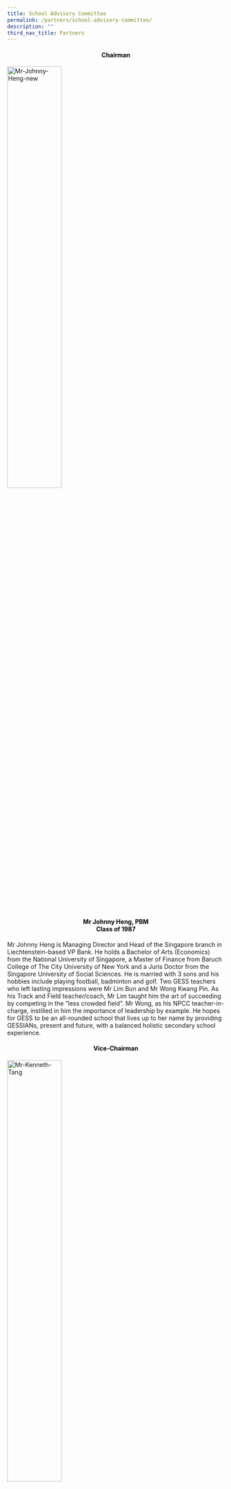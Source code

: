 ```yaml
---
title: School Advisory Committee
permalink: /partners/school-advisory-committee/
description: ""
third_nav_title: Partners
---
```

<h4 style="color:black" align="center">Chairman</h4>
<style>  
img {  
  display: block;  
  margin-left: auto;  
  margin-right: auto;  
}  
</style>  
<body><img src="/images/Mr-Johnny-Heng-new.jpeg" alt="Mr-Johnny-Heng-new" style="width:50%;">  
  
</body>

<h4 style="color:black" align="center">Mr Johnny Heng, PBM<br>Class of 1987</h4>

Mr Johnny Heng is Managing Director and Head of the Singapore branch in Liechtenstein-based VP Bank. He holds a Bachelor of Arts (Economics) from the National University of Singapore, a Master of Finance from Baruch College of The City University of New York and a Juris Doctor from the Singapore University of Social Sciences. He is married with 3 sons and his hobbies include playing football, badminton and golf. Two GESS teachers who left lasting impressions were Mr Lim Bun and Mr Wong Kwang Pin. As his Track and Field teacher/coach, Mr Lim taught him the art of succeeding by competing in the “less crowded field”. Mr Wong, as his NPCC teacher-in-charge, instilled in him the importance of leadership by example. He hopes for GESS to be an all-rounded school that lives up to her name by providing GESSIANs, present and future, with a balanced holistic secondary school experience.

<h4 style="color:black" align="center">Vice-Chairman</h4>
<style>  
img {  
  display: block;  
  margin-left: auto;  
  margin-right: auto;  
}  
</style>  
<body><img src="/images/Mr-Kenneth-Tang-new.jpeg" alt="Mr-Kenneth-Tang" style="width:50%;">  
  
</body>

<h4 style="color:black" align="center">Mr Kenneth Tang<br>Class of 1985</h4>

Mr Kenneth Tang is a lawyer in private practice. He is married with 1 child, has a Master’s degree and his hobby includes reading. Mr Tang’s most memorable teachers are Mr Lim Choon Beng and Mr Abraham Joseph. He finds Mr Lim strict but fair and remembers Mr Abraham Joseph as a teacher who could identify well with the students. Mr Tang wishes for GESS to be a premier school and to give a chance to students from all backgrounds, to be something more. Additionally, he hopes the school will instill a sense of giving back to society in her students.

<h4 style="color:black" align="center">Member</h4>
<style>  
img {  
  display: block;  
  margin-left: auto;  
  margin-right: auto;  
}  
</style>  
<body><img src="/images/Mr-Lim-Hock-Guan.jpeg" alt="Mr-Lim-Hock-Guan" style="width:50%;">  
  
</body>

<h4 style="color:black" align="center">Mr Lim Hock Guan<br>Class of 1985</h4>

Mr Lim Hock Guan works at United Overseas Bank.  He is married with 2 sons, enjoys food and keeps active with regular exercising.  Mr Lim graduated from National University of Singapore with a Bachelor of Business Administration.   Two of his most memorable teachers were Mr Lim Choon Beng, who was in charge of NCC, and Ms Chan, who taught him Additional Mathematics in Secondary 4.

<h4 style="color:black" align="center">Member</h4>
<style>  
img {  
  display: block;  
  margin-left: auto;  
  margin-right: auto;  
}  
</style>  
<body><img src="/images/Mr-Chiu-Wu-Hong-2.jpeg" alt="Mr-Chiu-Wu-Hong" style="width:50%;">  
  
</body>

<h4 style="color:black" align="center">Mr Chiu Wu Hong<br>Class of  1984</h4>

Mr Chiu Wu Hong is a tax partner in KPMG Singapore.  He has a Bachelor of Business Degree (major in Accounting) from the University of Tasmania.  He is a fellow member of CPA Australia and member of Singapore Chartered Tax Professionals.  He is married with 2 daughters and his hobbies include reading, listening to music and travelling.  His most memorable teacher is Mr Lim Choon Beng who was very passionate in his work and always willing to go the extra mile to help the weaker students.  Mr Chiu hopes GESS will be a top school and produce students who do not only excel in their studies but also have a heart to give back to the society.


<h4 style="color:black" align="center">Member</h4>
<style>  
img {  
  display: block;  
  margin-left: auto;  
  margin-right: auto;  
}  
</style>  
<body><img src="/images/Mr-Lawrence-Lim-1.jpeg" alt="Mr-Lawrence-Lim" style="width:50%;">  
  
</body>

<h4 style="color:black" align="center">Mr Lawrence Lim<br>Class of 1989</h4>

Mr Lawrence Lim is the General Manager of EIOS 99 Pte Ltd, a subsidiary of Israel Aerospace Industries (IAI). He joined the private sector after retiring from the Singapore Armed Forces (SAF) as the Chief of Artillery in May 2016.  Lawrence holds five Masters degrees from the Imperial College of London, Naval Postgraduate School (USA), Royal Military College of Canada, and the Massachusetts Institute of Technology (MIT). Besides winning the Leading CEO Award from the Singapore Human Resources Institute in September 2014, he also received the Singapore SOKA Association Goodwill Award (Leadership) in 2015, and won the Singapore Defence Technology Prize (Research & Development Category) in 2006. He hopes Gan Eng Seng School will continue to groom students to become leaders for Singapore and inspire them to always give off their best.  He fondly remembers Mrs Cheong Peck Yoke and Mdm Foo Lee Lian who took time to mentor and guide him to become a better person.

<h4 style="color:black" align="center">Chairman</h4>
<style>  
img {  
  display: block;  
  margin-left: auto;  
  margin-right: auto;  
}  
</style>  
<body><img src="/images/Mr-Muhamad-Imaduddien-Bin-Abd-Karim-1.jpeg" alt="/Mr-Muhamad-Imaduddien-Bin-Abd-Karim" style="width:50%;">  
  
</body>

<h4 style="color:black" align="center">Mr Muhamad Imaduddien Bin Abd Karim<br>Class of 1993</h4>

Mr Muhamad Imaduddien is a Deputy Public Prosecutor with the Attorney-General’s Chambers. He is married with 1 child and his hobbies include playing badminton and volunteering. His most memorable teachers are Ms Catherine Ng and Ms Mah Lai Heng. He recalls fondly of how Ms Ng ignited his interest in playing a number of sports at the inter-class and eventually, at the zone and national level. He will also be forever grateful to Ms Mah as he would not have passed his ‘E’ Maths and Chemistry exams without her patience and guidance. Mr Imaduddien wishes for the students of GESS to remember that learning is not something that happens only in school but is something that can and should happen all the time. He also hopes that they continue to ask “why?”

<h4 style="color:black" align="center">Member</h4>
<style>  
img {  
  display: block;  
  margin-left: auto;  
  margin-right: auto;  
}  
</style>  
<body><img src="/images/Mr-Samuel-Ang-new.jpeg" alt="Mr-Samuel-Ang" style="width:50%;">  
  
</body>

<h4 style="color:black" align="center">Mr Samuel Ang<br>Class of 1982</h4>

Mr Samuel Ang is the Chairman of the National Research Foundation (NRF) funded Incubator & Accelerator, Pollinate. He is also involved in many major social development initiatives with the Asian Development Bank (ADB) throughout Asia and a regular speaker at ADB international conferences.  He has a Bachelor of Electrical Engineering (NUS) and Masters in Business Administration (HU).  He is married with 3 children and his hobbies are sailing, walking and reading. His most memorable teachers include Mr Lim Choon Beng (NCC – instilled discipline and leadership) and Mdm Foo (Geography – sparked my interest in the world we live in when reviewing history and geography). He hopes all GESSIANs will always be resilient and continue sailing “Onward” in the Chinese junk as featured in our GESS crest.


<h4 style="color:black" align="center">Member</h4>
<style>  
img {  
  display: block;  
  margin-left: auto;  
  margin-right: auto;  
}  
</style>  
<body><img src="/images/Ms-Lee-717x1024.jpeg" alt="Ms-Lee" style="width:50%;">  
  
</body>

<h4 style="color:black" align="center">Ms Lee Siow Hwee<br>Class of 1995</h4>

Ms Lee Siow Hwee is the Executive Director of Consumers Association of Singapore (CASE).  Prior to joining CASE, she served in the People’s Association (PA) for 18 years in various appointments.  She holds a Bachelor of Science (Psychology) degree from the University of Southern Queensland.  She is married with two children.  Her most memorable teacher and friend is Mr Kho Cher Chong, whom besides Chinese language, taught her important values in life.  For the past decades, she and her friends continue the tradition of annual Chinese New Year gathering at his place.  She hopes for GESS to be a leading school that helps students reach their full potential, and be prepared and adapt to this VUCA world.


<h4 style="color:black" align="center">Member</h4>
<style>  
img {  
  display: block;  
  margin-left: auto;  
  margin-right: auto;  
}  
</style>  
<body><img src="/images/Mr-Sam-Liew.jpeg" alt="Mr-Sam-Liew" style="width:50%;">  
  
</body>

<h4 style="color:black" align="center">Mr Sam Liew<br>Class of 1989</h4>

Mr Sam Liew is a Managing Partner, Government Strategic Business Group at Singtel NCS Group.  Sam is also the Board Member at Gardens by the Bay and Vice President at the Singapore Computer Society.  He also serves on the Boards of SMU School of Computing and Information Systems and Singapore Polytechnic School of Computing.  Sam graduated from Nanyang Technological University with a Bachelor of Accountancy (Hons) degree.  He is married with a son and enjoys watching Netflix and Tiktok videos.  Sam has several memorable teachers, including Mr Andrew Monksman, who taught Sam the finer skills of Drama and Debating in the English Literary Drama and Debating Society (ELDDS).  Another teacher that Sam remembers fondly is Cikgu Yusof, who was his coach in the GESS Soccer Team.